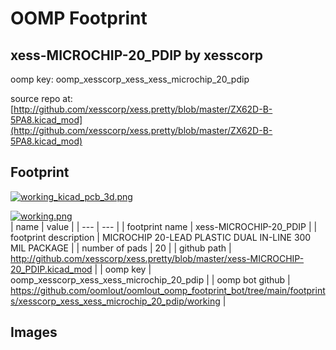 # OOMP Footprint  
## xess-MICROCHIP-20_PDIP  by xesscorp  
  
oomp key: oomp_xesscorp_xess_xess_microchip_20_pdip  
  
source repo at: [http://github.com/xesscorp/xess.pretty/blob/master/ZX62D-B-5PA8.kicad_mod](http://github.com/xesscorp/xess.pretty/blob/master/ZX62D-B-5PA8.kicad_mod)  
## Footprint  
  
[![working_kicad_pcb_3d.png](working_kicad_pcb_3d_600.png)](working_kicad_pcb_3d.png)  
  
[![working.png](working_600.png)](working.png)  
| name | value | 
| --- | --- | 
| footprint name | xess-MICROCHIP-20_PDIP | 
| footprint description | MICROCHIP 20-LEAD PLASTIC DUAL IN-LINE 300 MIL PACKAGE | 
| number of pads | 20 | 
| github path | http://github.com/xesscorp/xess.pretty/blob/master/xess-MICROCHIP-20_PDIP.kicad_mod | 
| oomp key | oomp_xesscorp_xess_xess_microchip_20_pdip | 
| oomp bot github | https://github.com/oomlout/oomlout_oomp_footprint_bot/tree/main/footprints/xesscorp_xess_xess_microchip_20_pdip/working | 
## Images  
